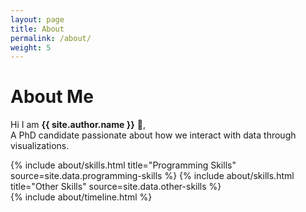 ```yaml
---
layout: page
title: About
permalink: /about/
weight: 5
---
```


# **About Me**


Hi I am **{{ site.author.name }}** :wave:,<br>
A PhD candidate passionate about how we interact with data through visualizations.

<div class="row">
{% include about/skills.html title="Programming Skills" source=site.data.programming-skills %}
{% include about/skills.html title="Other Skills" source=site.data.other-skills %}
</div>

<div class="row">
{% include about/timeline.html %}
</div>
